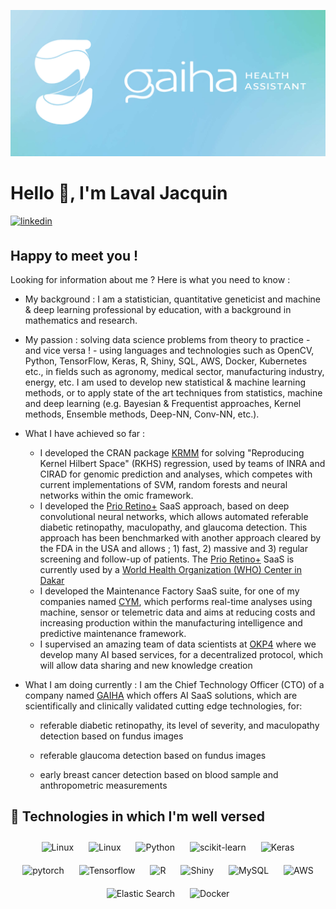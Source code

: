 [<img src="docs/gaiha_banner.png"/>](https://gaiha.org/fr/)

# Hello 👋, I'm Laval Jacquin

<a href="https://www.linkedin.com/in/laval-jacquin-ph-d-60716390/" target="_blank">
  <img src=https://img.shields.io/badge/linkedin-%231E77B5.svg?&style=for-the-badge&logo=linkedin&logoColor=white alt=linkedin style="margin-bottom: 5px;" />
</a>

## Happy to meet you !

Looking for information about me ? Here is what you need to know :

- My background : I am a statistician, quantitative geneticist and machine & deep learning professional by education, with a background in mathematics and research. 


- My passion : solving data science problems from theory to practice - and vice versa ! - using languages and technologies such as OpenCV, Python, TensorFlow, Keras, R, Shiny, SQL, AWS, Docker, Kubernetes etc., in fields such as agronomy, medical sector, manufacturing industry, energy, etc. I am used to develop new statistical & machine learning methods, or to apply state of the art techniques from statistics, machine and deep learning (e.g. Bayesian & Frequentist approaches, Kernel methods, Ensemble methods, Deep-NN, Conv-NN, etc.).


- What I have achieved so far :
  - I developed the CRAN package [KRMM](https://cran.r-project.org/web/packages/KRMM/index.html) for solving "Reproducing Kernel Hilbert Space" (RKHS) regression, used by teams of INRA and CIRAD for genomic prediction and analyses, which competes with current implementations of SVM, random forests and neural networks within the omic framework.
  - I developed the [Prio Retino+](https://gaiha.org/fr/prioretino/) SaaS approach, based on deep convolutional neural networks, which allows automated referable diabetic retinopathy, maculopathy, and glaucoma detection. This approach has been benchmarked with another approach cleared by the FDA in the USA and allows ; 1) fast, 2) massive and 3) regular screening and follow-up of patients.  The [Prio Retino+](https://gaiha.org/fr/prioretino/) SaaS is currently used by a [World Health Organization (WHO) Center in Dakar](https://abassndao.business.site/)
  - I developed the Maintenance Factory SaaS suite, for one of my companies named [CYM](https://cym-iot.com/en/), which performs real-time analyses using machine, sensor or telemetric data and aims at reducing costs and increasing production within the manufacturing intelligence and predictive maintenance framework.
  - I supervised an amazing team of data scientists at [OKP4](https://okp4.network/?et_blog) where we develop many AI based services, for a decentralized protocol, which will allow data sharing and new knowledge creation

- What I am doing currently : I am the Chief Technology Officer (CTO) of a company named [GAIHA](https://gaiha.org) which offers AI SaaS solutions, which are scientifically and clinically validated cutting edge technologies, for:

    - referable diabetic retinopathy, its level of severity, and maculopathy detection based on fundus images
    
    - referable glaucoma detection based on fundus images

    - early breast cancer detection based on blood sample and anthropometric measurements

## 🔧 Technologies in which I'm well versed


<div align="center">  
<img style="margin: 10px" src="https://upload.wikimedia.org/wikipedia/commons/thumb/3/35/Tux.svg/300px-Tux.svg.png" alt="Linux" height="50" />
<img style="margin: 10px" src="https://upload.wikimedia.org/wikipedia/commons/thumb/9/91/Octicons-mark-github.svg/440px-Octicons-mark-github.svg.png" alt="Linux" height="50" />
<img style="margin: 10px" src="https://profilinator.rishav.dev/skills-assets/python-original.svg" alt="Python" height="50" />
<img style="margin: 10px" src="https://raw.githubusercontent.com/scikit-learn/scikit-learn/main/doc/logos/scikit-learn-logo.png" alt="scikit-learn" height="50" />
<img style="margin: 10px" src="https://profilinator.rishav.dev/skills-assets/keras.png" alt="Keras" height="50" />  
<img style="margin: 10px" src="https://profilinator.rishav.dev/skills-assets/pytorch-icon.svg" alt="pytorch" height="50" />  
<img style="margin: 10px" src="https://upload.wikimedia.org/wikipedia/commons/thumb/2/2d/Tensorflow_logo.svg/langfr-440px-Tensorflow_logo.svg.png" alt="Tensorflow" height="50" />  
<img style="margin: 10px" src="https://www.r-project.org/Rlogo.png" alt="R" height="50" />  
<img style="margin: 10px" src="https://community.rstudio.com/uploads/default/optimized/3X/e/4/e480b9f0b817e6d01679a20d9fd9ca1b8ff8e434_2_618x500.jpeg" alt="Shiny" height="50" />  
<img style="margin: 10px" src="https://www.mysql.com/common/logos/logo-mysql-170x115.png" alt="MySQL" height="50" />
<img style="margin: 10px" src="https://upload.wikimedia.org/wikipedia/commons/thumb/1/1d/AmazonWebservices_Logo.svg/1024px-AmazonWebservices_Logo.svg.png" alt="AWS" height="50" />
<img style="margin: 10px" src="https://profilinator.rishav.dev/skills-assets/elasticsearch.png" alt="Elastic Search" height="50" />  
<img style="margin: 10px" src="https://profilinator.rishav.dev/skills-assets/docker-original-wordmark.svg" alt="Docker" height="50" />  
</div>



